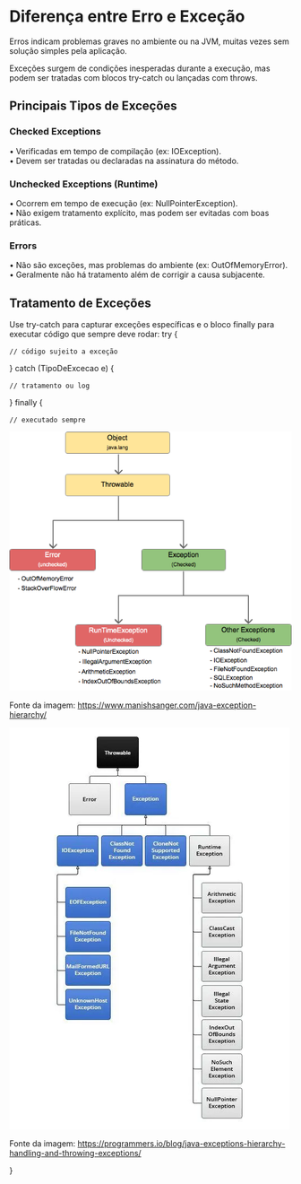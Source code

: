 # Diferença entre Erro e Exceção
Erros indicam problemas graves no ambiente ou na JVM, muitas vezes sem solução simples pela aplicação.

Exceções surgem de condições inesperadas durante a execução, mas podem ser tratadas com blocos try-catch ou lançadas com throws.

## Principais Tipos de Exceções

### Checked Exceptions
• Verificadas em tempo de compilação (ex: IOException).  
• Devem ser tratadas ou declaradas na assinatura do método.

### Unchecked Exceptions (Runtime)
• Ocorrem em tempo de execução (ex: NullPointerException).  
• Não exigem tratamento explícito, mas podem ser evitadas com boas práticas.

### Errors
• Não são exceções, mas problemas do ambiente (ex: OutOfMemoryError).  
• Geralmente não há tratamento além de corrigir a causa subjacente.

## Tratamento de Exceções
Use try-catch para capturar exceções específicas e o bloco finally para executar código que sempre deve rodar:
try {

    // código sujeito a exceção
    
} catch (TipoDeExcecao e) {

    // tratamento ou log
    
} finally {

    // executado sempre


 ![Throwable Hierarchy](./Exception-Hierarchy.png)

 Fonte da imagem: https://www.manishsanger.com/java-exception-hierarchy/

![Throwable Hierarchy](./Java-Exception-Hierarchy-Explained-1.webp)

Fonte da imagem: https://programmers.io/blog/java-exceptions-hierarchy-handling-and-throwing-exceptions/
  
}
